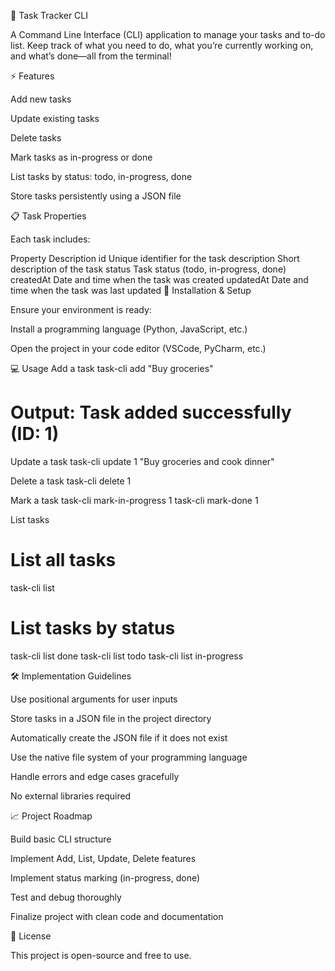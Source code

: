📝 Task Tracker CLI

A Command Line Interface (CLI) application to manage your tasks and to-do list.
Keep track of what you need to do, what you’re currently working on, and what’s done—all from the terminal!

⚡ Features

Add new tasks

Update existing tasks

Delete tasks

Mark tasks as in-progress or done

List tasks by status: todo, in-progress, done

Store tasks persistently using a JSON file

📋 Task Properties

Each task includes:

Property	Description
id	Unique identifier for the task
description	Short description of the task
status	Task status (todo, in-progress, done)
createdAt	Date and time when the task was created
updatedAt	Date and time when the task was last updated
🚀 Installation & Setup


Ensure your environment is ready:

Install a programming language (Python, JavaScript, etc.)

Open the project in your code editor (VSCode, PyCharm, etc.)

💻 Usage
Add a task
task-cli add "Buy groceries"
# Output: Task added successfully (ID: 1)

Update a task
task-cli update 1 "Buy groceries and cook dinner"

Delete a task
task-cli delete 1

Mark a task
task-cli mark-in-progress 1
task-cli mark-done 1

List tasks
# List all tasks
task-cli list

# List tasks by status
task-cli list done
task-cli list todo
task-cli list in-progress

🛠 Implementation Guidelines

Use positional arguments for user inputs

Store tasks in a JSON file in the project directory

Automatically create the JSON file if it does not exist

Use the native file system of your programming language

Handle errors and edge cases gracefully

No external libraries required

📈 Project Roadmap

Build basic CLI structure

Implement Add, List, Update, Delete features

Implement status marking (in-progress, done)

Test and debug thoroughly

Finalize project with clean code and documentation

🎉 License

This project is open-source and free to use.